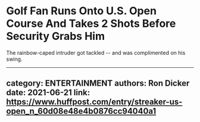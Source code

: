 # Golf Fan Runs Onto U.S. Open Course And Takes 2 Shots Before Security Grabs Him

The rainbow-caped intruder got tackled -- and was complimented on his swing.

---
category: ENTERTAINMENT
authors: Ron Dicker
date: 2021-06-21
link: https://www.huffpost.com/entry/streaker-us-open_n_60d08e48e4b0876cc94040a1
---
